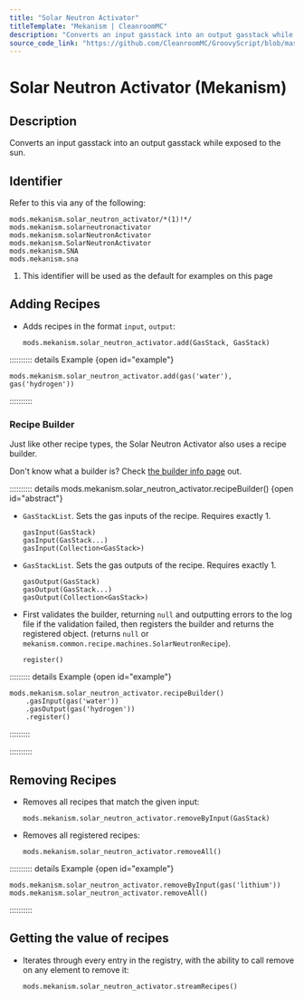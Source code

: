 ```yaml
---
title: "Solar Neutron Activator"
titleTemplate: "Mekanism | CleanroomMC"
description: "Converts an input gasstack into an output gasstack while exposed to the sun."
source_code_link: "https://github.com/CleanroomMC/GroovyScript/blob/master/src/main/java/com/cleanroommc/groovyscript/compat/mods/mekanism/SolarNeutronActivator.java"
---
```


# Solar Neutron Activator (Mekanism)

## Description

Converts an input gasstack into an output gasstack while exposed to the sun.

## Identifier

Refer to this via any of the following:

```groovy:no-line-numbers {1}
mods.mekanism.solar_neutron_activator/*(1)!*/
mods.mekanism.solarneutronactivator
mods.mekanism.solarNeutronActivator
mods.mekanism.SolarNeutronActivator
mods.mekanism.SNA
mods.mekanism.sna
```

1. This identifier will be used as the default for examples on this page

## Adding Recipes

- Adds recipes in the format `input`, `output`:

    ```groovy:no-line-numbers
    mods.mekanism.solar_neutron_activator.add(GasStack, GasStack)
    ```

:::::::::: details Example {open id="example"}
```groovy:no-line-numbers
mods.mekanism.solar_neutron_activator.add(gas('water'), gas('hydrogen'))
```

::::::::::

### Recipe Builder

Just like other recipe types, the Solar Neutron Activator also uses a recipe builder.

Don't know what a builder is? Check [the builder info page](../../../groovy/builder.md) out.

:::::::::: details mods.mekanism.solar_neutron_activator.recipeBuilder() {open id="abstract"}
- `GasStackList`. Sets the gas inputs of the recipe. Requires exactly 1.

    ```groovy:no-line-numbers
    gasInput(GasStack)
    gasInput(GasStack...)
    gasInput(Collection<GasStack>)
    ```

- `GasStackList`. Sets the gas outputs of the recipe. Requires exactly 1.

    ```groovy:no-line-numbers
    gasOutput(GasStack)
    gasOutput(GasStack...)
    gasOutput(Collection<GasStack>)
    ```

- First validates the builder, returning `null` and outputting errors to the log file if the validation failed, then registers the builder and returns the registered object. (returns `null` or `mekanism.common.recipe.machines.SolarNeutronRecipe`).

    ```groovy:no-line-numbers
    register()
    ```

::::::::: details Example {open id="example"}
```groovy:no-line-numbers
mods.mekanism.solar_neutron_activator.recipeBuilder()
    .gasInput(gas('water'))
    .gasOutput(gas('hydrogen'))
    .register()
```

:::::::::

::::::::::

## Removing Recipes

- Removes all recipes that match the given input:

    ```groovy:no-line-numbers
    mods.mekanism.solar_neutron_activator.removeByInput(GasStack)
    ```

- Removes all registered recipes:

    ```groovy:no-line-numbers
    mods.mekanism.solar_neutron_activator.removeAll()
    ```

:::::::::: details Example {open id="example"}
```groovy:no-line-numbers
mods.mekanism.solar_neutron_activator.removeByInput(gas('lithium'))
mods.mekanism.solar_neutron_activator.removeAll()
```

::::::::::

## Getting the value of recipes

- Iterates through every entry in the registry, with the ability to call remove on any element to remove it:

    ```groovy:no-line-numbers
    mods.mekanism.solar_neutron_activator.streamRecipes()
    ```
